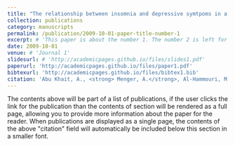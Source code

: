 ```yaml
---
title: "The relationship between insomnia and depressive symtpoms in a sample of patients with schizophrenia: do psychotic symptoms play a mediating role?"
collection: publications
category: manuscripts
permalink: /publication/2009-10-01-paper-title-number-1
excerpt: # 'This paper is about the number 1. The number 2 is left for future work.'
date: 2009-10-01
venue: # 'Journal 1'
slidesurl: # 'http://academicpages.github.io/files/slides1.pdf'
paperurl: 'http://academicpages.github.io/files/paper1.pdf'
bibtexurl: 'http://academicpages.github.io/files/bibtex1.bib'
citation: 'Abu Khait, A., <strong> Menger, A.</strong>, Al-Hammouri, M., ALhamdan, A., Issa, E., Rayapureddy*, H., Hamaideh, S. (2025). The relationship between insomnia and depressive symtpoms in a sample of patients with schizophrenia: do psychotic symptoms play a mediating role?. <i>Journal of Psychiatric and Mental Health Nursing</i>. Advance online publication. https://doi.org/10.1111/jpm.13175'
---
```

The contents above will be part of a list of publications, if the user clicks the link for the publication than the contents of section will be rendered as a full page, allowing you to provide more information about the paper for the reader. When publications are displayed as a single page, the contents of the above "citation" field will automatically be included below this section in a smaller font.
